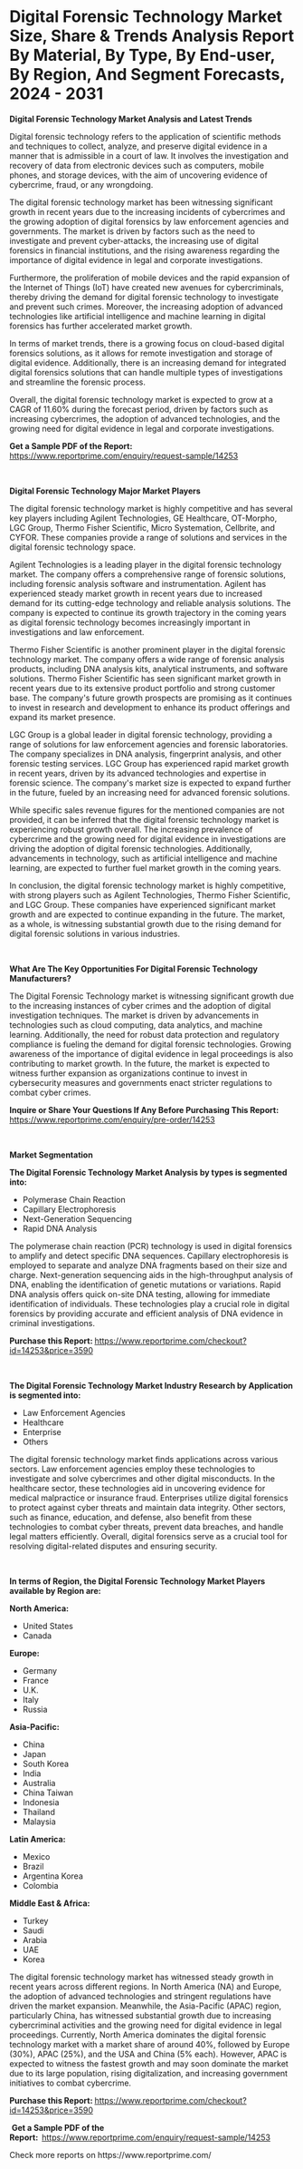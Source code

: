 <p><h1>Digital Forensic Technology Market Size, Share & Trends Analysis Report By Material, By Type, By End-user, By Region, And Segment Forecasts, 2024 - 2031</h1></p><p><strong>Digital Forensic Technology Market Analysis and Latest Trends</strong></p>
<p><p>Digital forensic technology refers to the application of scientific methods and techniques to collect, analyze, and preserve digital evidence in a manner that is admissible in a court of law. It involves the investigation and recovery of data from electronic devices such as computers, mobile phones, and storage devices, with the aim of uncovering evidence of cybercrime, fraud, or any wrongdoing.</p><p>The digital forensic technology market has been witnessing significant growth in recent years due to the increasing incidents of cybercrimes and the growing adoption of digital forensics by law enforcement agencies and governments. The market is driven by factors such as the need to investigate and prevent cyber-attacks, the increasing use of digital forensics in financial institutions, and the rising awareness regarding the importance of digital evidence in legal and corporate investigations.</p><p>Furthermore, the proliferation of mobile devices and the rapid expansion of the Internet of Things (IoT) have created new avenues for cybercriminals, thereby driving the demand for digital forensic technology to investigate and prevent such crimes. Moreover, the increasing adoption of advanced technologies like artificial intelligence and machine learning in digital forensics has further accelerated market growth.</p><p>In terms of market trends, there is a growing focus on cloud-based digital forensics solutions, as it allows for remote investigation and storage of digital evidence. Additionally, there is an increasing demand for integrated digital forensics solutions that can handle multiple types of investigations and streamline the forensic process.</p><p>Overall, the digital forensic technology market is expected to grow at a CAGR of 11.60% during the forecast period, driven by factors such as increasing cybercrimes, the adoption of advanced technologies, and the growing need for digital evidence in legal and corporate investigations.</p></p>
<p><strong>Get a Sample PDF of the Report:&nbsp;</strong> <a href="https://www.reportprime.com/enquiry/request-sample/14253">https://www.reportprime.com/enquiry/request-sample/14253</a></p>
<p>&nbsp;</p>
<p><strong>Digital Forensic Technology Major Market Players</strong></p>
<p><p>The digital forensic technology market is highly competitive and has several key players including Agilent Technologies, GE Healthcare, OT-Morpho, LGC Group, Thermo Fisher Scientific, Micro Systemation, Cellbrite, and CYFOR. These companies provide a range of solutions and services in the digital forensic technology space.</p><p>Agilent Technologies is a leading player in the digital forensic technology market. The company offers a comprehensive range of forensic solutions, including forensic analysis software and instrumentation. Agilent has experienced steady market growth in recent years due to increased demand for its cutting-edge technology and reliable analysis solutions. The company is expected to continue its growth trajectory in the coming years as digital forensic technology becomes increasingly important in investigations and law enforcement.</p><p>Thermo Fisher Scientific is another prominent player in the digital forensic technology market. The company offers a wide range of forensic analysis products, including DNA analysis kits, analytical instruments, and software solutions. Thermo Fisher Scientific has seen significant market growth in recent years due to its extensive product portfolio and strong customer base. The company's future growth prospects are promising as it continues to invest in research and development to enhance its product offerings and expand its market presence.</p><p>LGC Group is a global leader in digital forensic technology, providing a range of solutions for law enforcement agencies and forensic laboratories. The company specializes in DNA analysis, fingerprint analysis, and other forensic testing services. LGC Group has experienced rapid market growth in recent years, driven by its advanced technologies and expertise in forensic science. The company's market size is expected to expand further in the future, fueled by an increasing need for advanced forensic solutions.</p><p>While specific sales revenue figures for the mentioned companies are not provided, it can be inferred that the digital forensic technology market is experiencing robust growth overall. The increasing prevalence of cybercrime and the growing need for digital evidence in investigations are driving the adoption of digital forensic technologies. Additionally, advancements in technology, such as artificial intelligence and machine learning, are expected to further fuel market growth in the coming years.</p><p>In conclusion, the digital forensic technology market is highly competitive, with strong players such as Agilent Technologies, Thermo Fisher Scientific, and LGC Group. These companies have experienced significant market growth and are expected to continue expanding in the future. The market, as a whole, is witnessing substantial growth due to the rising demand for digital forensic solutions in various industries.</p></p>
<p>&nbsp;</p>
<p><strong>What Are The Key Opportunities For Digital Forensic Technology Manufacturers?</strong></p>
<p><p>The Digital Forensic Technology market is witnessing significant growth due to the increasing instances of cyber crimes and the adoption of digital investigation techniques. The market is driven by advancements in technologies such as cloud computing, data analytics, and machine learning. Additionally, the need for robust data protection and regulatory compliance is fueling the demand for digital forensic technologies. Growing awareness of the importance of digital evidence in legal proceedings is also contributing to market growth. In the future, the market is expected to witness further expansion as organizations continue to invest in cybersecurity measures and governments enact stricter regulations to combat cyber crimes.</p></p>
<p><strong>Inquire or Share Your Questions If Any Before Purchasing This Report:</strong> <a href="https://www.reportprime.com/enquiry/pre-order/14253">https://www.reportprime.com/enquiry/pre-order/14253</a></p>
<p>&nbsp;</p>
<p><strong>Market Segmentation</strong></p>
<p><strong>The Digital Forensic Technology Market Analysis by types is segmented into:</strong></p>
<p><ul><li>Polymerase Chain Reaction</li><li>Capillary Electrophoresis</li><li>Next-Generation Sequencing</li><li>Rapid DNA Analysis</li></ul></p>
<p><p>The polymerase chain reaction (PCR) technology is used in digital forensics to amplify and detect specific DNA sequences. Capillary electrophoresis is employed to separate and analyze DNA fragments based on their size and charge. Next-generation sequencing aids in the high-throughput analysis of DNA, enabling the identification of genetic mutations or variations. Rapid DNA analysis offers quick on-site DNA testing, allowing for immediate identification of individuals. These technologies play a crucial role in digital forensics by providing accurate and efficient analysis of DNA evidence in criminal investigations.</p></p>
<p><strong>Purchase this Report:&nbsp;</strong><a href="https://www.reportprime.com/checkout?id=14253&price=3590">https://www.reportprime.com/checkout?id=14253&price=3590</a></p>
<p>&nbsp;</p>
<p><strong>The Digital Forensic Technology Market Industry Research by Application is segmented into:</strong></p>
<p><ul><li>Law Enforcement Agencies</li><li>Healthcare</li><li>Enterprise</li><li>Others</li></ul></p>
<p><p>The digital forensic technology market finds applications across various sectors. Law enforcement agencies employ these technologies to investigate and solve cybercrimes and other digital misconducts. In the healthcare sector, these technologies aid in uncovering evidence for medical malpractice or insurance fraud. Enterprises utilize digital forensics to protect against cyber threats and maintain data integrity. Other sectors, such as finance, education, and defense, also benefit from these technologies to combat cyber threats, prevent data breaches, and handle legal matters efficiently. Overall, digital forensics serve as a crucial tool for resolving digital-related disputes and ensuring security.</p></p>
<p>&nbsp;</p>
<p><strong>In terms of Region, the Digital Forensic Technology Market Players available by Region are:</strong></p>
<p>
    <p> <strong> North America: </strong>
        <ul>
            <li>United States</li>
            <li>Canada</li>
        </ul>
        </p> 
    <p> <strong> Europe: </strong>
        <ul>
            <li>Germany</li>
            <li>France</li>
            <li>U.K.</li>
            <li>Italy</li>
            <li>Russia</li>
        </ul>
        </p> 
    <p> <strong> Asia-Pacific: </strong>
        <ul>
            <li>China</li>
            <li>Japan</li>
            <li>South Korea</li>
            <li>India</li>
            <li>Australia</li>
            <li>China Taiwan</li>
            <li>Indonesia</li>
            <li>Thailand</li>
            <li>Malaysia</li>
        </ul>
        </p> 
    <p> <strong> Latin America: </strong>
        <ul>
            <li>Mexico</li>
            <li>Brazil</li>
            <li>Argentina Korea</li>
            <li>Colombia</li>
        </ul>
        </p> 
    <p> <strong> Middle East & Africa: </strong>
        <ul>
            <li>Turkey</li>
            <li>Saudi</li>
            <li>Arabia</li>
            <li>UAE</li>
            <li>Korea</li>
        </ul>
    </p>
    </p>
<p><p>The digital forensic technology market has witnessed steady growth in recent years across different regions. In North America (NA) and Europe, the adoption of advanced technologies and stringent regulations have driven the market expansion. Meanwhile, the Asia-Pacific (APAC) region, particularly China, has witnessed substantial growth due to increasing cybercriminal activities and the growing need for digital evidence in legal proceedings. Currently, North America dominates the digital forensic technology market with a market share of around 40%, followed by Europe (30%), APAC (25%), and the USA and China (5% each). However, APAC is expected to witness the fastest growth and may soon dominate the market due to its large population, rising digitalization, and increasing government initiatives to combat cybercrime.</p></p>
<p><strong>Purchase this Report: </strong><a href="https://www.reportprime.com/checkout?id=14253&price=3590">https://www.reportprime.com/checkout?id=14253&price=3590</a></p>
<p>&nbsp;<strong>Get a Sample PDF of the Report:&nbsp;&nbsp;</strong><a href="https://www.reportprime.com/enquiry/request-sample/14253">https://www.reportprime.com/enquiry/request-sample/14253</a></p>
<p><strong></strong></p>
<p>Check more reports on https://www.reportprime.com/</p>